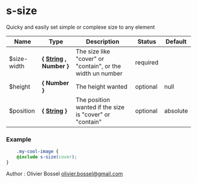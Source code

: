 # s-size

Quicky and easily set simple or complexe size to any element


Name  |  Type  |  Description  |  Status  |  Default
------------  |  ------------  |  ------------  |  ------------  |  ------------
$size-width  |  **{ [String](http://www.sass-lang.com/documentation/file.SASS_REFERENCE.html#sass-script-strings) , Number }**  |  The size like "cover" or "contain", or the width un number  |  required  |
$height  |  **{ Number }**  |  The height wanted  |  optional  |  null
$position  |  **{ [String](http://www.sass-lang.com/documentation/file.SASS_REFERENCE.html#sass-script-strings) }**  |  The position wanted if the size is "cover" or "contain"  |  optional  |  absolute

### Example
```scss
	.my-cool-image {
	@include s-size(cover);
}
```
Author : Olivier Bossel <olivier.bossel@gmail.com>